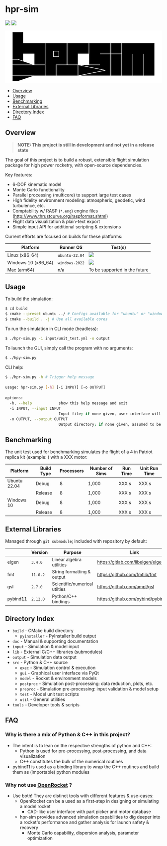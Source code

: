 # hpr-sim

![](https://img.shields.io/github/license/rdoddanavar/hpr-sim.svg)
![](https://img.shields.io/github/repo-size/rdoddanavar/hpr-sim.svg)

![](doc/logo.svg)

- [Overview](#overview)
- [Usage](#usage)
- [Benchmarking](#benchmarking)
- [External Libraries](#external-libraries)
- [Directory Index](#directory-index)
- [FAQ](#faq)

## Overview

> **NOTE: This project is still in development and not yet in a release state**

The goal of this project is to build a robust, extensible flight simulation package for high power rocketry, with open-source dependencies.

Key features:

 - 6-DOF kinematic model
 - Monte Carlo functionality
 - Parallel processing (multicore) to support large test cases 
 - High fidelity environment modeling: atmospheric, geodetic, wind turbulence, etc.
 - Comptability w/ RASP (`*.eng`) engine files (http://www.thrustcurve.org/raspformat.shtml)
 - Flight data visualization & plain-text export
 - Simple input API for additional scripting & extensions

Current efforts are focused on builds for these platforms:

| Platform            | Runner OS      | Test(s)                                                                                     
| --------------------|----------------|---------------------------------------------------------------------------------------------
| Linux (x86_64)      | `ubuntu-22.04` | ![](https://github.com/rdoddanavar/hpr-sim/actions/workflows/unit-test-ubuntu.yml/badge.svg)
| Windows 10 (x86_64) | `windows-2022` | ![](https://github.com/rdoddanavar/hpr-sim/actions/workflows/unit-test-windows.yml/badge.svg)
| Mac (arm64)         | n/a            | To be supported in the future

## Usage

To build the simulation:

```bash
$ cd build
$ cmake --preset ubuntu ../ # Configs available for "ubuntu" or "windows"
$ cmake --build . -j # Use all available cores
```

To run the simulation in CLI mode (headless):

```bash
$ ./hpr-sim.py -i input/unit_test.yml -o output
```

To launch the GUI, simply call the program with no arguments:

```bash
$ ./hpy-sim.py
```

CLI help:

```bash
$ ./hpr-sim.py -h # Trigger help message

usage: hpr-sim.py [-h] [-i INPUT] [-o OUTPUT]

options:
  -h, --help            show this help message and exit
  -i INPUT, --input INPUT
                        Input file; if none given, user interface will launch
  -o OUTPUT, --output OUTPUT
                        Output directory; if none given, assumed to be output/
```

## Benchmarking

The unit test used for benchmarking simulates the flight of a 4 in Patriot replica kit (example: ) with a XXX motor:

| Platform     | Build Type | Processors | Number of Sims | Run Time | Unit Run Time |
|--------------|------------|------------|----------------|----------|---------------|
| Ubuntu 22.04 | Debug      | 8          |          1,000 | XXX s    | XXX s         |
|              | Release    | 8          |          1,000 | XXX s    | XXX s         |
| Windows 10   | Debug      | 8          |          1,000 | XXX s    | XXX s         |
|              | Release    | 8          |          1,000 | XXX s    | XXX s         |

## External Libraries

Managed through `git submodule`; included with repository by default:

|          | Version  | Purpose                       | Link                               |
|----------|----------|-------------------------------|----------------------------------- |
| eigen    | `3.4.0`  | Linear algebra utilities      | https://gitlab.com/libeigen/eigen  |
| fmt      | `11.0.2` | String formatting & output    | https://github.com/fmtlib/fmt      |
| gsl      | `2.7.0`  | Scientific/numerical utilties | https://github.com/ampl/gsl        |
| pybind11 | `2.12.0` | Python/C++ bindings           | https://github.com/pybind/pybind11 |

## Directory Index

 - `build` - CMake build directory
   - `pyinstaller` - PyInstaller build output
 - `doc` - Manual & supporting documentation
 - `input` - Simulation & model input
 - `lib` - External C/C++ libraries (submodules)
 - `output` - Simulation data output
 - `src` - Python & C++ source
   - `exec` - Simulation control & execution
   - `gui` - Graphical user interface via PyQt
   - `model` - Rocket & environment models
   - `postproc` - Simulation post-processing: data reduction, plots, etc.
   - `preproc` - Simulation pre-processing: input validation & model setup
   - `test` - Model unit test scripts
   - `util` - General utilities
 - `tools` - Developer tools & scripts

## FAQ

### Why is there a mix of Python & C++ in this project?

- The intent is to lean on the respective strengths of python and C++:
    - Python is used for pre-processing, post-processing, and data visualization
    - C++ constitutes the bulk of the numerical routines
- pybind11 is used as a binding library to wrap the C++ routines and build them as (importable) python modules

### Why not use [OpenRocket](https://openrocket.info/) ?

- Use both! They are distinct tools with different features & use-cases:
  - OpenRocket can be a used as a first-step in designing or simulating a model rocket
    - CAD-like user interface with part picker and motor database
  - hpr-sim provides advanced simulation capabilities to dig deeper into a rocket's performance and gather analysis for launch safety & recovery
    - Monte Carlo capability, dispersion analysis, parameter optimization
